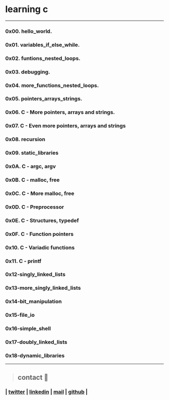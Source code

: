 # learning c 
---
### 0x00. hello_world.
### 0x01. variables_if_else_while.
### 0x02. funtions_nested_loops.
### 0x03. debugging.
### 0x04. more_functions_nested_loops.
### 0x05. pointers_arrays_strings.
### 0x06. C - More pointers, arrays and strings.
### 0x07. C - Even more pointers, arrays and strings
### 0x08. recursion
### 0x09. static_libraries
### 0x0A. C - argc, argv
### 0x0B. C - malloc, free
### 0x0C. C - More malloc, free
### 0x0D. C - Preprocessor
### 0x0E. C - Structures, typedef
### 0x0F. C - Function pointers
### 0x10. C - Variadic functions
### 0x11. C - printf
### 0x12-singly_linked_lists
### 0x13-more_singly_linked_lists
### 0x14-bit_manipulation
### 0x15-file_io
### 0x16-simple_shell
### 0x17-doubly_linked_lists
### 0x18-dynamic_libraries

---
> ## contact 💬

### | [twitter](https://twitter.com/RICARDO1470) | [linkedin](https://www.linkedin.com/in/ricardo-alfonso-camayo/) | [mail](1466@holbertonschool.com) | [github](https://github.com/ricardo1470/README/blob/master/README.md) |
